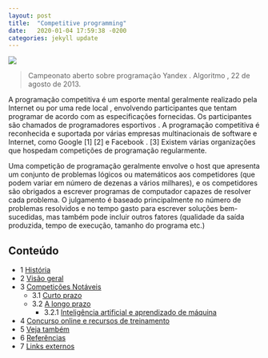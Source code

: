 ```yaml
---
layout: post
title:  "Competitive programming"
date:   2020-01-04 17:59:38 -0200
categories: jekyll update
---
```


![](https://upload.wikimedia.org/wikipedia/commons/thumb/8/83/%D0%AF%D0%BD%D0%B4%D0%B5%D0%BA%D1%81%D0%90%D0%BB%D0%B3%D0%BE%D1%80%D0%B8%D1%82%D0%BC.jpg/220px-%D0%AF%D0%BD%D0%B4%D0%B5%D0%BA%D1%81%D0%90%D0%BB%D0%B3%D0%BE%D1%80%D0%B8%D1%82%D0%BC.jpg)

>Campeonato aberto sobre programação Yandex . Algoritmo , 22 de agosto de 2013.

A programação competitiva é um esporte mental geralmente realizado pela Internet ou por uma rede local , envolvendo participantes que tentam programar de acordo com as especificações fornecidas. Os participantes são chamados de programadores esportivos . A programação competitiva é reconhecida e suportada por várias empresas multinacionais de software e Internet, como Google [1] [2] e Facebook . [3] Existem várias organizações que hospedam competições de programação regularmente.

Uma competição de programação geralmente envolve o host que apresenta um conjunto de problemas lógicos ou matemáticos aos competidores (que podem variar em número de dezenas a vários milhares), e os competidores são obrigados a escrever programas de computador capazes de resolver cada problema. O julgamento é baseado principalmente no número de problemas resolvidos e no tempo gasto para escrever soluções bem-sucedidas, mas também pode incluir outros fatores (qualidade da saída produzida, tempo de execução, tamanho do programa etc.)

## Conteúdo ##

* 1	[História]()
* 2	[Visão geral]()
* 3	[Competições Notáveis]()
    * 3.1	[Curto prazo]()
    * 3.2 [A	longo prazo]()
        * 3.2.1	[Inteligência artificial e aprendizado de máquina]()
* 4	[Concurso online e recursos de treinamento]()
* 5	[Veja também]()
* 6	[Referências]()
* 7	[Links externos]()

